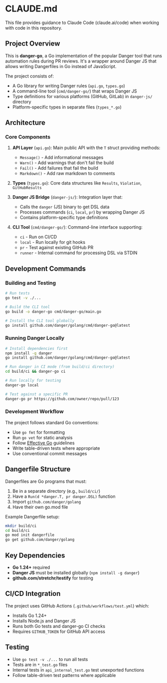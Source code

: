 # CLAUDE.md

This file provides guidance to Claude Code (claude.ai/code) when working with code in this repository.

## Project Overview

This is **danger-go**, a Go implementation of the popular Danger tool that runs automation rules during PR reviews. It's a wrapper around Danger JS that allows writing Dangerfiles in Go instead of JavaScript.

The project consists of:

- A Go library for writing Danger rules (`api.go`, `types.go`)
- A command-line tool (`cmd/danger-go/`) that wraps Danger JS
- Type definitions for various platforms (GitHub, GitLab) in `danger-js/` directory
- Platform-specific types in separate files (`types_*.go`)

## Architecture

### Core Components

1. **API Layer** (`api.go`): Main public API with the `T` struct providing methods:
   - `Message()` - Add informational messages
   - `Warn()` - Add warnings that don't fail the build
   - `Fail()` - Add failures that fail the build
   - `Markdown()` - Add raw markdown to comments

2. **Types** (`types.go`): Core data structures like `Results`, `Violation`, `GitHubResults`

3. **Danger JS Bridge** (`danger-js/`): Integration layer that:
   - Calls the `danger` (JS) binary to get DSL data
   - Processes commands (`ci`, `local`, `pr`) by wrapping Danger JS
   - Contains platform-specific type definitions

4. **CLI Tool** (`cmd/danger-go/`): Command-line interface supporting:
   - `ci` - Run on CI/CD
   - `local` - Run locally for git hooks
   - `pr` - Test against existing GitHub PR
   - `runner` - Internal command for processing DSL via STDIN

## Development Commands

### Building and Testing

```bash
# Run tests
go test -v ./...

# Build the CLI tool
go build -o danger-go cmd/danger-go/main.go

# Install the CLI tool globally
go install github.com/danger/golang/cmd/danger-go@latest
```

### Running Danger Locally

```bash
# Install dependencies first
npm install -g danger
go install github.com/danger/golang/cmd/danger-go@latest

# Run danger in CI mode (from build/ci directory)
cd build/ci && danger-go ci

# Run locally for testing
danger-go local

# Test against a specific PR
danger-go pr https://github.com/owner/repo/pull/123
```

### Development Workflow

The project follows standard Go conventions:

- Use `go fmt` for formatting
- Run `go vet` for static analysis
- Follow [Effective Go](https://go.dev/doc/effective_go) guidelines
- Write table-driven tests where appropriate
- Use conventional commit messages

## Dangerfile Structure

Dangerfiles are Go programs that must:

1. Be in a separate directory (e.g., `build/ci/`)
2. Have a `Run(d *danger.T, pr danger.DSL)` function
3. Import `github.com/danger/golang`
4. Have their own go.mod file

Example Dangerfile setup:

```bash
mkdir build/ci
cd build/ci
go mod init dangerfile
go get github.com/danger/golang
```

## Key Dependencies

- **Go 1.24+** required
- **Danger JS** must be installed globally (`npm install -g danger`)
- **github.com/stretchr/testify** for testing

## CI/CD Integration

The project uses GitHub Actions (`.github/workflows/test.yml`) which:

- Installs Go 1.24+
- Installs Node.js and Danger JS
- Runs both Go tests and danger-go CI checks
- Requires `GITHUB_TOKEN` for GitHub API access

## Testing

- Use `go test -v ./...` to run all tests
- Tests are in `*_test.go` files
- Internal tests in `api_internal_test.go` test unexported functions
- Follow table-driven test patterns where applicable
